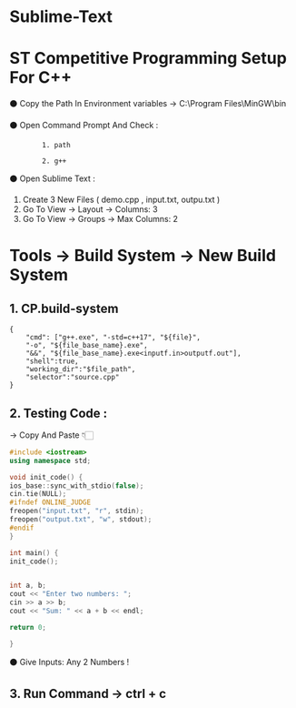 # Sublime-Text

# ST Competitive Programming Setup For C++

⚫  Copy the Path In Environment variables → C:\Program Files\MinGW\bin

⚫  Open Command Prompt And Check :

            1. path

            2. g++

⚫  Open Sublime Text : 

1. Create 3 New Files ( demo.cpp , input.txt, outpu.txt )
2. Go To View → Layout → Columns: 3
3. Go To View → Groups → Max Columns: 2

# Tools → Build System  → New Build System

## 1. CP.build-system

```
{
    "cmd": ["g++.exe", "-std=c++17", "${file}",
    "-o", "${file_base_name}.exe",
    "&&", "${file_base_name}.exe<inputf.in>outputf.out"],
    "shell":true,
    "working_dir":"$file_path",
    "selector":"source.cpp"
}
```

## 2. Testing Code :
  → Copy And Paste 👇🏻
       
```cpp
#include <iostream>
using namespace std;

void init_code() {
ios_base::sync_with_stdio(false);
cin.tie(NULL);
#ifndef ONLINE_JUDGE
freopen("input.txt", "r", stdin);
freopen("output.txt", "w", stdout);
#endif
}

int main() {
init_code();


int a, b;
cout << "Enter two numbers: ";
cin >> a >> b;
cout << "Sum: " << a + b << endl;

return 0;

}
```
⚫ Give Inputs: Any 2 Numbers !

## 3. Run Command → ctrl + c
